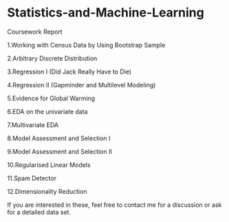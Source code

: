 # Statistics-and-Machine-Learning
Coursework Report

1.Working with Census Data by Using Bootstrap Sample

2.Arbitrary Discrete Distribution

3.Regression I (Did Jack Really Have to Die)

4.Regression II (Gapminder and Multilevel Modeling)

5.Evidence for Global Warming

6.EDA on the univariate data

7.Multivariate EDA

8.Model Assessment and Selection I

9.Model Assessment and Selection II

10.Regularised Linear Models

11.Spam Detector

12.Dimensionality Reduction




If you are interested in these, feel free to contact me for a discussion or ask for a detailed data set.

